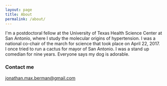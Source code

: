 ```yaml
---
layout: page
title: About
permalink: /about/
---
```


I'm a postdoctoral fellow at the University of Texas Health Science Center at San Antonio, where I study the molecular origins of hypertension. I was a national co-chair of the march for science that took place on April 22, 2017. I once tried to run a cactus for mayor of San Antonio. I was a stand up comedian for nine years. Everyone says my dog is adorable.
### Contact me

[jonathan.max.berman@gmail.com](mailto:jonathan.max.berman@gmail.com)
